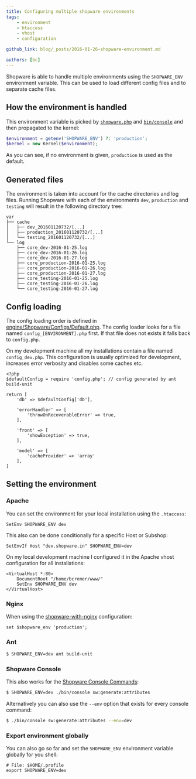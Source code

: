 ```yaml
---
title: Configuring multiple shopware environments
tags:
    - environment
    - htaccess
    - vhost
    - configuration

github_link: blog/_posts/2016-01-26-shopware-environment.md

authors: [bc]
---
```


Shopware is able to handle multiple environments using the `SHOPWARE_ENV` environment variable.
This can be used to load different config files and to separate cache files.


## How the environment is handled

This environment variable is picked by [`shopware.php`](https://github.com/shopware/shopware/blob/5.2/shopware.php#L92) and [`bin/console`](https://github.com/shopware/shopware/blob/5.2/bin/console#L34) and then propagated to the kernel:

```php
$environment = getenv('SHOPWARE_ENV') ?: 'production';
$kernel = new Kernel($environment);
```

As you can see, if no environment is given, `production` is used as the default.

## Generated files

The environment is taken into account for the cache directories and log files.
Running Shopware with each of the environments `dev`, `production` and `testing` will result in the following directory tree:

```
var
├── cache
│   ├── dev_201601120732/[...]
│   ├── production_201601120732/[...]
│   └── testing_201601120732/[...]
└── log
    ├── core_dev-2016-01-25.log
    ├── core_dev-2016-01-26.log
    ├── core_dev-2016-01-27.log
    ├── core_production-2016-01-25.log
    ├── core_production-2016-01-26.log
    ├── core_production-2016-01-27.log
    ├── core_testing-2016-01-25.log
    ├── core_testing-2016-01-26.log
    └── core_testing-2016-01-27.log
```

## Config loading

The config loading order is defined in [engine/Shopware/Configs/Default.php](https://github.com/shopware/shopware/blob/cbafdd378de2bf5afab7504a90a2bc184ebbd681/engine/Shopware/Configs/Default.php#L3).
The config loader looks for a file named `config_[ENVIRONMENT].php` first. If that file does not exists it falls back to `config.php`.

On my development machine all my installations contain a file named `config_dev.php`.
This configuration is usually optimized for development, increases error verbosity and disables some caches etc.

```
<?php
$defaultConfig = require 'config.php'; // config generated by ant build-unit

return [
    'db' => $defaultConfig['db'],

    'errorHandler' => [
        'throwOnRecoverableError' => true,
    ],

    'front' => [
        'showException' => true,
    ],

    'model' => [
        'cacheProvider' => 'array'
    ],
]
```


## Setting the environment

### Apache

You can set the environment for your local installation using the `.htaccess`:

```
SetEnv SHOPWARE_ENV dev
```

This also can be done conditionally for a specific Host or Subshop:

```
SetEnvIf Host "dev.shopware.in" SHOPWARE_ENV=dev
```

On my local development machine I configured it in the Apache vhost configuration for all installations:

```
<VirtualHost *:80>
    DocumentRoot "/home/bcremer/www/"
    SetEnv SHOPWARE_ENV dev
</VirtualHost>
```

### Nginx
When using the [shopware-with-nginx](https://github.com/bcremer/shopware-with-nginx) configuration:

```
set $shopware_env 'production';
```

### Ant

```bash
$ SHOPWARE_ENV=dev ant build-unit
```

### Shopware Console

This also works for the [Shopware Console Commands](/developers-guide/shopware-5-cli-commands/):

```bash
$ SHOPWARE_ENV=dev ./bin/console sw:generate:attributes
```

Alternatively you can also use the `--env` option that exists for every console command:

```bash
$ ./bin/console sw:generate:attributes --env=dev
```

### Export environment globally
You can also go so far and set the `SHOPWARE_ENV` environment variable globally for you shell:

```
# File: $HOME/.profile
export SHOPWARE_ENV=dev
```
